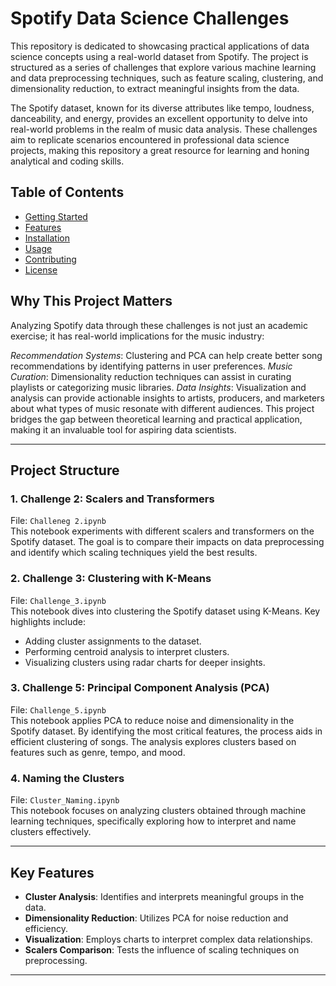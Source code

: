 # Spotify Data Science Challenges
This repository is dedicated to showcasing practical applications of data science concepts using a real-world dataset from Spotify. The project is structured as a series of challenges that explore various machine learning and data preprocessing techniques, such as feature scaling, clustering, and dimensionality reduction, to extract meaningful insights from the data.

The Spotify dataset, known for its diverse attributes like tempo, loudness, danceability, and energy, provides an excellent opportunity to delve into real-world problems in the realm of music data analysis. These challenges aim to replicate scenarios encountered in professional data science projects, making this repository a great resource for learning and honing analytical and coding skills.

## Table of Contents
- [Getting Started](#getting-started)
- [Features](#features)
- [Installation](#installation)
- [Usage](#usage)
- [Contributing](#contributing)
- [License](#license)

## **Why This Project Matters**

Analyzing Spotify data through these challenges is not just an academic exercise; it has real-world implications for the music industry:

*Recommendation Systems*: Clustering and PCA can help create better song recommendations by identifying patterns in user preferences.
*Music Curation*: Dimensionality reduction techniques can assist in curating playlists or categorizing music libraries.
*Data Insights*: Visualization and analysis can provide actionable insights to artists, producers, and marketers about what types of music resonate with different audiences.
This project bridges the gap between theoretical learning and practical application, making it an invaluable tool for aspiring data scientists.

---

## Project Structure

### 1. Challenge 2: Scalers and Transformers
File: `Challeneg 2.ipynb`  
This notebook experiments with different scalers and transformers on the Spotify dataset. The goal is to compare their impacts on data preprocessing and identify which scaling techniques yield the best results.

### 2. Challenge 3: Clustering with K-Means
File: `Challenge_3.ipynb`  
This notebook dives into clustering the Spotify dataset using K-Means. Key highlights include:
- Adding cluster assignments to the dataset.
- Performing centroid analysis to interpret clusters.
- Visualizing clusters using radar charts for deeper insights.

### 3. Challenge 5: Principal Component Analysis (PCA)
File: `Challenge_5.ipynb`  
This notebook applies PCA to reduce noise and dimensionality in the Spotify dataset. By identifying the most critical features, the process aids in efficient clustering of songs. The analysis explores clusters based on features such as genre, tempo, and mood.

### 4. Naming the Clusters
File: `Cluster_Naming.ipynb`  
This notebook focuses on analyzing clusters obtained through machine learning techniques, specifically exploring how to interpret and name clusters effectively.

---

## Key Features
- **Cluster Analysis**: Identifies and interprets meaningful groups in the data.
- **Dimensionality Reduction**: Utilizes PCA for noise reduction and efficiency.
- **Visualization**: Employs charts to interpret complex data relationships.
- **Scalers Comparison**: Tests the influence of scaling techniques on preprocessing.

---
